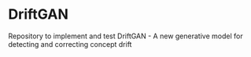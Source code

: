 # DriftGAN
Repository to implement and test DriftGAN - A new generative model for detecting and correcting concept drift
